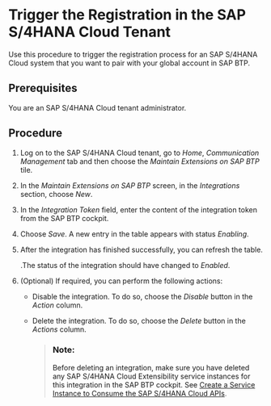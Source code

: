 <!-- loiocadf8f634715450c9cb8afb7901de133 -->

# Trigger the Registration in the SAP S/4HANA Cloud Tenant

Use this procedure to trigger the registration process for an SAP S/4HANA Cloud system that you want to pair with your global account in SAP BTP.



<a name="loiocadf8f634715450c9cb8afb7901de133__prereq_kdr_fzq_13b"/>

## Prerequisites

You are an SAP S/4HANA Cloud tenant administrator.



<a name="loiocadf8f634715450c9cb8afb7901de133__steps_dqj_qxq_13b"/>

## Procedure

1.  Log on to the SAP S/4HANA Cloud tenant, go to *Home*, *Communication Management* tab and then choose the *Maintain Extensions on SAP BTP* tile.

2.  In the *Maintain Extensions on SAP BTP* screen, in the *Integrations* section, choose *New*.

3.  In the *Integration Token* field, enter the content of the integration token from the SAP BTP cockpit.

4.  Choose *Save*. A new entry in the table appears with status *Enabling*.

5.  After the integration has finished successfully, you can refresh the table.

    .The status of the integration should have changed to *Enabled*.

6.  \(Optional\) If required, you can perform the following actions:

    -   Disable the integration. To do so, choose the *Disable* button in the *Action* column.
    -   Delete the integration. To do so, choose the *Delete* button in the *Actions* column.

        > ### Note:  
        > Before deleting an integration, make sure you have deleted any SAP S/4HANA Cloud Extensibility service instances for this integration in the SAP BTP cockpit. See [Create a Service Instance to Consume the SAP S/4HANA Cloud APIs](Create_a_Service_Instance_to_Consume_the_SAP_S4HANA_Cloud_APIs_a735641.md).



